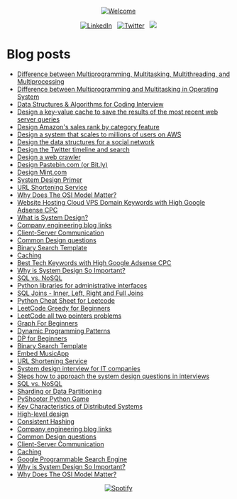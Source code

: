 <p align="center">
  <a href="https://github.com/SamirPaul1"> <img loading="lazy" alt="Welcome" src="https://scdn.web.app/profile-readme/welcome.svg"/> </a>
</p>

<p align="center">
  <a href="https://www.linkedin.com/in/SamirPaul"><img loading="lazy" alt="LinkedIn" src="https://scdn.web.app/linkedin-samirpaul.svg"></a> &nbsp; 
  <a href="https://twitter.com/SamirPaulb"><img loading="lazy" alt="Twitter" src="https://scdn.web.app/twitter-samirpaulb.svg"></a> &nbsp; 
  <a href="https://github.com/SamirPaul1"><img loading="lazy" src="https://camo.githubusercontent.com/546b4aa458ac9eeeaa55acb791a8d776692b5840ff49fe112e95900bee4afe39/68747470733a2f2f6b6f6d617265762e636f6d2f67687076632f3f757365726e616d653d53616d69725061756c31" /></a>  
</p>

<!-- 
Social Badge:
https://img.shields.io/badge/-LinkedIn%20@SamirPaul-white?style=social&logo=Linkedin&logoColor=blue&link=https://www.linkedin.com/in/samirpaul/
https://img.shields.io/badge/-Twitter%20@SamirPaulb-white?style=social&logo=twitter&logoColor=blue&link=https://www.twitter.com/SamirPaulb 
-->

  
# Blog posts
<!-- BLOG-POST-LIST:START -->
- [Difference between Multiprogramming, Multitasking, Multithreading, and Multiprocessing](https://blog.samirpaul.in/2023/06/difference-between-multiprogramming.html)
- [Difference between Multiprogramming and Multitasking in Operating System](https://blog.samirpaul.in/2023/06/difference-between-multiprogramming-and.html)
- [Data Structures &amp; Algorithms for Coding Interview](https://blog.samirpaul.in/2022/07/dsalgo-repository-that-contains-all.html)
- [Design a key-value cache to save the results of the most recent web server queries](https://blog.samirpaul.in/2023/05/design-key-value-cache-to-save-results.html)
- [Design Amazon&#39;s sales rank by category feature](https://blog.samirpaul.in/2023/05/design-amazons-sales-rank-by-category.html)
- [Design a system that scales to millions of users on AWS](https://blog.samirpaul.in/2023/05/design-system-that-scales-to-millions.html)
- [Design the data structures for a social network](https://blog.samirpaul.in/2023/05/design-data-structures-for-social.html)
- [Design the Twitter timeline and search](https://blog.samirpaul.in/2023/05/design-twitter-timeline-and-search.html)
- [Design a web crawler](https://blog.samirpaul.in/2023/05/design-web-crawler.html)
- [Design Pastebin.com &lpar;or Bit.ly&rpar;](https://blog.samirpaul.in/2023/05/design-pastebincom-or-bitly.html)
- [Design Mint.com](https://blog.samirpaul.in/2023/05/design-mintcom.html)
- [System Design Primer](https://blog.samirpaul.in/2023/05/system-design-primer.html)
- [URL Shortening Service](https://blog.samirpaul.in/2023/05/url-shortening-service.html)
- [Why Does The OSI Model Matter?](https://blog.samirpaul.in/2023/05/why-does-osi-model-matter.html)
- [Website Hosting Cloud VPS Domain Keywords with High Google Adsense CPC](https://blog.samirpaul.in/2023/05/website-hosting-cloud-vps-domain.html)
- [What is System Design?](https://blog.samirpaul.in/2023/05/what-is-system-design.html)
- [Company engineering blog links](https://blog.samirpaul.in/2023/05/company-engineering-blog-links.html)
- [Client-Server Communication](https://blog.samirpaul.in/2023/05/client-server-communication.html)
- [Common Design questions](https://blog.samirpaul.in/2023/05/common-design-questions.html)
- [Binary Search Template](https://blog.samirpaul.in/2023/05/binary-search-template.html)
- [Caching](https://blog.samirpaul.in/2023/05/caching.html)
- [Best Tech Keywords with High Google Adsense CPC](https://blog.samirpaul.in/2023/05/best-tech-keywords-with-high-google.html)
- [Why is System Design So Important?](https://blog.samirpaul.in/2023/05/why-is-system-design-so-important.html)
- [SQL vs. NoSQL](https://blog.samirpaul.in/2023/05/sql-vs-nosql.html)
- [Python libraries for administrative interfaces](https://blog.samirpaul.in/2023/05/python-libraries-for-administrative.html)
- [SQL Joins - Inner, Left, Right and Full Joins](https://samirpaul1.github.io/posts/sql-joins-inner-left-right-and-full-joins/)
- [Python Cheat Sheet for Leetcode](https://samirpaul1.github.io/posts/python-cheat-sheet-for-leetcode/)
- [LeetCode Greedy for Beginners](https://samirpaul1.github.io/posts/leetcode-greedy-for-beginners/)
- [LeetCode all two pointers problems](https://samirpaul1.github.io/posts/leetcode-all-two-pointers-problems/)
- [Graph For Beginners](https://samirpaul1.github.io/posts/graph-for-beginners/)
- [Dynamic Programming Patterns](https://samirpaul1.github.io/posts/dynamic-programming-patterns/)
- [DP for Beginners](https://samirpaul1.github.io/posts/dp-for-beginners/)
- [Binary Search Template](https://samirpaul1.github.io/posts/binary-search-template/)
- [Embed MusicApp](https://samirpaul1.github.io/posts/embed-music/)
- [URL Shortening Service](https://samirpaul1.github.io/posts/url-shortening-service/)
- [System design interview for IT companies](https://samirpaul1.github.io/posts/system-design-interview-for-it-companies/)
- [Steps how to approach the system design questions in interviews](https://samirpaul1.github.io/posts/steps-how-to-approach-the-system-design-questions-in-interviews/)
- [SQL vs. NoSQL](https://samirpaul1.github.io/posts/sql-vs-nosql/)
- [Sharding or Data Partitioning](https://samirpaul1.github.io/posts/sharding-or-data-partitioning/)
- [PyShooter Python Game](https://samirpaul1.github.io/posts/pyshooter/)
- [Key Characteristics of Distributed Systems](https://samirpaul1.github.io/posts/key-characteristics-of-distributed-systems/)
- [High-level design](https://samirpaul1.github.io/posts/high-level-design/)
- [Consistent Hashing](https://samirpaul1.github.io/posts/consistent-hashing/)
- [Company engineering blog links](https://samirpaul1.github.io/posts/company-engineering-blog-links/)
- [Common Design questions](https://samirpaul1.github.io/posts/common-design-questions/)
- [Client-Server Communication](https://samirpaul1.github.io/posts/client-server-communication/)
- [Caching](https://samirpaul1.github.io/posts/caching/)
- [Google Programmable Search Engine](https://samirpaul1.github.io/posts/google-programmable-search-engine/)
- [Why is System Design So Important?](https://samirpaul1.github.io/posts/why-is-system-design-so-important/)
- [Why Does The OSI Model Matter?](https://samirpaul1.github.io/posts/why-does-the-osi-model-matter/)
<!-- BLOG-POST-LIST:END -->


<p align="center"><a href="https://github.com/SamirPaul1"><img loading="lazy" alt="Spotify" src="https://spotify-github-profile.vercel.app/api/view?uid=abqd17yu8rqro3ydcfsv8sie6&cover_image=false&theme=novatorem&show_offline=false&background_color=121212&interchange=false&bar_color=53b14f&bar_color_cover=false" /></a></p>  
